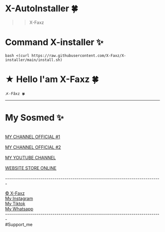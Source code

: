 # X-AutoInstaller 🍀
>> X-Faxz

# Command X-installer ✨
```
bash <(curl https://raw.githubusercontent.com/X-Faxz/X-installer/main/install.sh)
```

# ★ Hello I'am X-Faxz 🍀

```
メ-Fâxz 🍀
```
-------------------------------------------------------------------------------

# My Sosmed ✨
<br>
<a href="https://whatsapp.com/channel/0029VadfaUY2v1IsC78Cqa2z">MY CHANNEL OFFICIAL #1</a><br><br>
<a href="https://whatsapp.com/channel/0029Vamo6AZ002TD5ECrqv1N">MY CHANNEL OFFICIAL #2</a><br><br>
<a href="https://www.youtube.com/@faxz.attacker">MY YOUTUBE CHANNEL</a><br><br>
<a href="https://x-faxz.github.io/X-WebsiteStoreFaxz">WEBSITE STORE ONLINE</a><br><br>-------------------------------------------------------------------------------<br>

<a href="https://github.com/X-Faxz">© X-Faxz</a><br>
<a href="https://instagram.com/@abcdefaxz4you">My Instagram</a><br>
<a href="https://tiktok.com/@faxz4you_real">My Tiktok</a><br>
<a href="https://wa.me/6282311435959?text=*X-Faxz*">My Whatsapp</a>
<br>-------------------------------------------------------------------------------<br>
#Support_me

